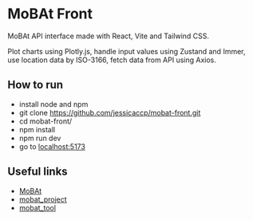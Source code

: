 # MoBAt Front

MoBAt API interface made with React, Vite and Tailwind CSS.

Plot charts using Plotly.js, handle input values using Zustand and Immer, use location data by ISO-3166, fetch data from API using Axios.

## How to run

- install node and npm
- git clone https://github.com/jessicaccp/mobat-front.git
- cd mobat-front/
- npm install
- npm run dev
- go to [localhost:5173](localhost:5173)

## Useful links

- [MoBAt](https://github.com/LarcesUece/MoBat)
- [mobat_project](https://github.com/Melinh0/mobat_project)
- [mobat_tool](https://github.com/Melinh0/mobat_tool)
